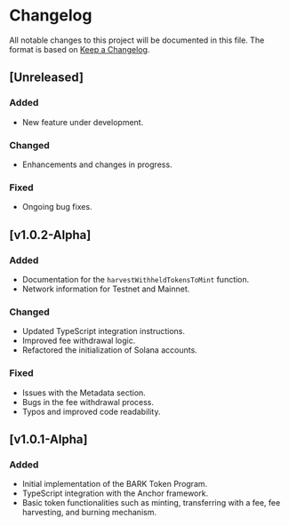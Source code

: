 # Changelog

All notable changes to this project will be documented in this file. The format is based on [Keep a Changelog](https://keepachangelog.com/en/1.0.0/).

## [Unreleased]

### Added

- New feature under development.

### Changed

- Enhancements and changes in progress.

### Fixed

- Ongoing bug fixes.

## [v1.0.2-Alpha]

### Added

- Documentation for the `harvestWithheldTokensToMint` function.
- Network information for Testnet and Mainnet.

### Changed

- Updated TypeScript integration instructions.
- Improved fee withdrawal logic.
- Refactored the initialization of Solana accounts.

### Fixed

- Issues with the Metadata section.
- Bugs in the fee withdrawal process.
- Typos and improved code readability.

## [v1.0.1-Alpha]

### Added

- Initial implementation of the BARK Token Program.
- TypeScript integration with the Anchor framework.
- Basic token functionalities such as minting, transferring with a fee, fee harvesting, and burning mechanism.
